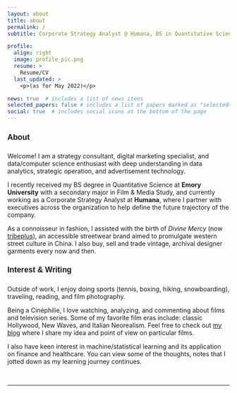 ```yaml
---
layout: about
title: about
permalink: /
subtitle: Corporate Strategy Analyst @ Humana, BS in Quantitative Science from <a href = "https://quantitative.emory.edu/"> Emory University </a>

profile:
  align: right
  image: profile_pic.png
  resume: >
    Resume/CV
  last_updated: >
    <p>(as for May 2022)</p>

news: true  # includes a list of news items
selected_papers: false # includes a list of papers marked as "selected={true}"
social: true  # includes social icons at the bottom of the page
---
```


<h4 style="font-family:Helvetica; font-size:1.25em">About</h4>

Welcome! I am a strategy consultant, digital marketing specialist, and data/computer science enthusiast with deep understanding in data analytics, strategic operation, and advertisement technology.

I recently received my BS degree in Quantitative Science at **Emory University** with a secondary major in Film & Media Study, and currently working as a Corporate Strategy Analyst at **Humana**, where I partner with executives across the organization to help define the future trajectory of the company.

As a connoisseur in fashion, I assisted with the birth of *Divine Mercy* (now [tribeplus](http://tribeplus.io/)), an accessible streetwear brand aimed to promulgate western street culture in China.
I also buy, sell and trade vintage, archival designer garments every now and then.

<h4 style="font-family:Helvetica; font-size:1.25em">Interest & Writing</h4>

Outside of work, I enjoy doing sports (tennis, boxing, hiking, snowboarding), traveling, reading, and film photography.

Being a Cinéphilie, I love watching, analyzing, and commenting about films and television series. Some of my favorite film eras include: classic Hollywood, New Waves, and Italian Neorealism. Feel free to check out [my blog](blog/category/film/) where I share my idea and point of view on particular films.

I also have keen interest in machine/statistical learning and its application on finance and healthcare. You can view some of the thoughts, notes that I jotted down as my learning journey continues.

<br>

---

